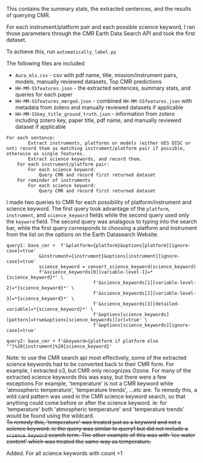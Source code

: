 This contains the summary stats, the extracted sentences, and the results of querying CMR.

For each instrument/platform pair and each possible science keyword, I ran those parameters through
the CMR Earth Data Search API and took the first dataset.

To achieve this, run `automatically_label.py`

The following files are included
* `Aura_mls.csv` - csv with pdf name, title, mission/instrument pairs, models, manually reviewed datasets, Top CMR predictions
* `HH-MM-SSfeatures.json` - the extracted sentences, summary stats, and queries for each paper
* `HH-MM-SSfeatures_merged.json` - combined `HH-MM-SSfeatures.json` with metadata from zotero and manually reviewed datasets if applicable
* `HH-MM-SSkey_title_ground_truth.json` - information from zotero including zotero key, paper title, pdf name, and manually reviewed dataset if applicable

```buildoutcfg
For each sentence:
        Extract instruments, platforms or models (either GES DISC or not) record them as matching instrument/platform pair if possible, otherwise as single features.
        Extract science keywords, and record them.
    For each instrument/platform pair:
        For each science keyword:
            Query CMR and record first returned dataset
    For reminder of instruments
        For each science keyword:
            Query CMR and record first returned dataset
```

I made two queries to CMR for each possibility of platform/instrument and science keyword. The first query took
advantage of the `platform`, `instrument`, and `science_keyword` fields while the second query used only the `keyword`
field. The second query was analagous to typing into the search bar, while the first query corresponds to choosing a
platform and instrument from the list on the options on the Earth Datasearch Website.
```buildoutcfg
query1: base_cmr +  f'&platform={platform}&options[platform][ignore-case]=true'
            &instrument={instrument}&options[instrument][ignore-case]=true'
            science_keyword = convert_science_keyword(science_keyword)
            f'&science_keywords[0][variable-level-1]=*{science_keyword}*' \
                                f'&science_keywords[1][variable-level-2]=*{science_keyword}*' \
                                f'&science_keywords[2][variable-level-3]=*{science_keyword}*' \
                                f'&science_keywords[3][detailed-variable]=*{science_keyword}*' \
                                f'&options[science_keywords][pattern]=true&options[science_keywords][or]=true' \
                                f'&options[science_keywords][ignore-case]=true'

query2: base_cmr + f'&keyword={platform if platform else ""}%20{instrument}%20{science_keyword}'
```

Note: to use the CMR search api most effectively, some of the extracted science keywords had to be
converted back to their CMR form. For example, I extracted o3, but CMR only recognizes Ozone. For many of the extracted
science keywords this was easy, but there were a few exceptions.For example, 'temperature' is not a CMR keyword 
while 'atmospheric temperature', 'temperature trends', ...etc are. To remedy this, a wild card pattern was used in the CMR
science keyword search, so that anything could come before or after the science keyword. ie: for 'temperature' both 
'atmospheric temperature' and 'temperature trends' would be found using the wildcard.  
~~To remedy this, 'temperature' was treated just as a
keyword and not a science keyword. ie the query was similar to query1 but did not include a `science keyword` search
term. The other example of this was with 'ice water content' which was treated the same way as temperature.~~

Added. For all science keywords with count >1